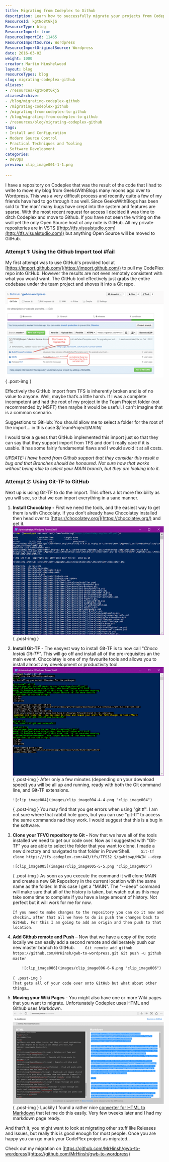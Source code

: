 ```yaml
---
title: Migrating from Codeplex to Github
description: Learn how to successfully migrate your projects from Codeplex to GitHub with practical tips and tools. Streamline your workflow and embrace open source!
ResourceId: kgtNo8tGkjS
ResourceType: blog
ResourceImport: true
ResourceImportId: 11465
ResourceImportSource: Wordpress
ResourceImportOriginalSource: Wordpress
date: 2016-03-02
weight: 1000
creator: Martin Hinshelwood
layout: blog
resourceTypes: blog
slug: migrating-codeplex-github
aliases:
- /resources/kgtNo8tGkjS
aliasesArchive:
- /blog/migrating-codeplex-github
- /migrating-codeplex-github
- /migrating-from-codeplex-to-github
- /blog/migrating-from-codeplex-to-github
- /resources/blog/migrating-codeplex-github
tags:
- Install and Configuration
- Modern Source Control
- Practical Techniques and Tooling
- Software Development
categories:
- DevOps
preview: clip_image001-1-1.png

---
```

I have a repository on Codeplex that was the result of the code that I had to write to move my blog from GeeksWithBlogs many moons ago over to Wordpress. This was a very difficult process and recently quite a few of my friends have had to go through it as well. Since GeeksWithBlogs has been sold to 'the man' many bugs have crept into the system and features are sparse. With the most recent request for access I decided it was time to ditch Codeplex and move to Github. If you have not seen the writing on the wall yet the only Open Source host of any note is GitHub. All my private repositories are in VSTS ([http://tfs.visualstudio.com](http://tfs.visualstudio.com)) but anything Open Source will be moved to GitHub.

### Attempt 1: Using the Github Import tool #fail

My first attempt was to use GitHub's provided tool at [https://import.github.com/](https://import.github.com/) to pull my CodePlex repo into GitHub. However the results are not even remotely consistent with what you would want. The GitHub tool effectively just grabs the entire codebase under the team project and shoves it into a Git repo.

![clip_image001](images/clip_image001-1-1.png "clip_image001")
{ .post-img }

Effectively the GitHub import from TFS is inherently broken and is of no value to anyone. Well, maybe that’s a little harsh. If I was a complete incompetent and had the root of my project in the Team Project folder (not recommended by MSFT) then maybe it would be useful. I can't imagine that is a common scenario.

Suggestions to GitHub: You should allow me to select a folder for the root of the import… in this case $/TeamProject/MAIN/

I would take a guess that GitHub implemented this import just so that they can say that they support import from TFS and don’t really care if it is usable. It has some fairly fundamental flaws and I would avoid it at all costs.

_UPDATE: I have heard from Github support that they consider this result a bug and that Branches should be honoured. Not sure how that works without being able to select your MAIN branch, but they are looking into it._

### Attempt 2: Using Git-TF to GitHub

Next up is using Git-TF to do the import. This offers a lot more flexibility as you will see, so that we can import everything in a sane manner.

1.  **Install Chocolatey -** First we need the tools, and the easiest way to get them is with Chocolaty. If you don’t already have Chocolatey installed then head over to [https://chocolatey.org/](https://chocolatey.org/) and get it.
    ![clip_image002](images/clip_image002-2-2.png "clip_image002")
    { .post-img }
2.  **Install Git-TF** - The easyest way to install Git-TF is to now call "_Choco Install Git-TF_". This will go off and install all of the pre-requisites an the main event. Chocolatey is one of my favourite tools and allows you to install almost any development or productivity tool.
    ![clip_image003](images/clip_image003-3-3.png "clip_image003")
    { .post-img }
    After only a few minutes (depending on your download speed) you will be all up and running, ready with both the Git command line, and Git-TF extensions.

        ![clip_image004](images/clip_image004-4-4.png "clip_image004")

    { .post-img }
    You may find that you get errors when using "git tf". I am not sure where that rabbit hole goes, but you can use "git-tf" to access the same commands nad they work. I would suggest that this is a bug in the software.

3.  **Clone your TFVC repository to Git -** Now that we have all of the tools installed we need to get our code over. Now as I suggested with "Git-TF" you are able to select the folder that you want to clone. I made a new directory and navigated to that folder in PowerShell.
    `    Git-tf clone https://tfs.codeplex.com:443/tfs/TFS32 $/gwbtowp/MAIN --deep`

        ![clip_image005](images/clip_image005-5-5.png "clip_image005")

    { .post-img }
    As soon as you execute the command it will clone MAIN and create a new Git Repository in the current location with the same name as the folder. In this case I get a "MAIN". The "--deep" command will make sure that all of the history is taken, but watch out as this may take some time to complete if you have a large amount of history. Not perfect but it will work for me for now.

        If you need to make changes to the repository you can do it now and checkin… after that all we have to do is push the changes back to GitHub. For this I am going to add an origin and then push to that location.

4.  **Add Github remote and Push** – Now that we have a copy of the code locally we can easily add a second remote and deliberately push our new master branch to GitHub.
    `    Git remote add github https://github.com/MrHinsh/gwb-to-wordpress.git
Git push -u github master`

            ![clip_image006](images/clip_image006-6-6.png "clip_image006")

        { .post-img }
        That gets all of your code over onto GitHub but what about other things…

5.  **Moving your Wiki Pages** - You might also have one or more Wiki pages that you want to migrate. Unfortunately Codeplex uses HTML and Github uses Markdown.
    ![clip_image007](images/clip_image007-7-7.png "clip_image007")
    { .post-img }
    Luckily I found a rather nice [converter for HTML to Markdown](http://domchristie.github.io/to-markdown/) that let me do this easily. Very few tweeks later and I had my markdown page ready.

And that’t it, you might want to look at migrating other stuff like Releases and Issues, but really this is good enough for most people. Once you are happy you can go mark your CodePlex project as migrated..

Check out my migration on [https://github.com/MrHinsh/gwb-to-wordpress](https://github.com/MrHinsh/gwb-to-wordpress)
